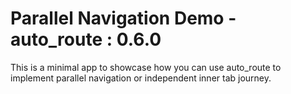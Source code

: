 # Parallel Navigation Demo - auto_route : 0.6.0

This is a minimal app to showcase how you can use auto_route to implement parallel navigation or independent inner tab journey.
